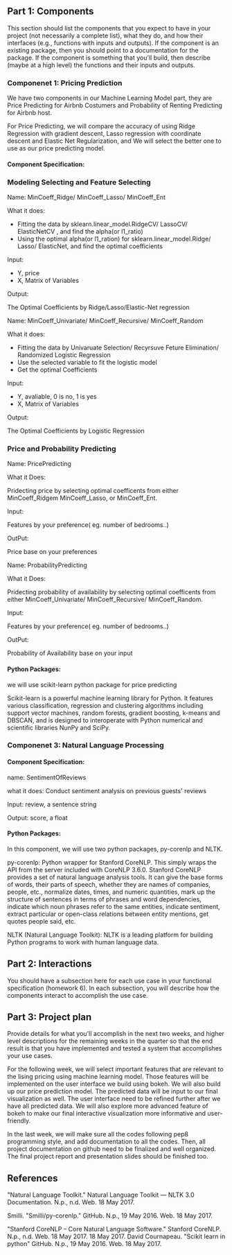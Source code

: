 ## Part 1: Components
This section should list the components that you expect to have in your project (not necessarily a complete list), what they do, and how their interfaces (e.g., functions with inputs and outputs). If the component is an existing package, then you should point to a documentation for the package. If the component is something that you'll build, then describe (maybe at a high level) the functions and their inputs and outputs.


### Componenet 1: Pricing Prediction
We have two components in our Machine Learning Model part, they are Price Predicting for Airbnb Costumers and Probability of Renting Predicting for Airbnb host. 

For Price Predicting, we will compare the accuracy of using Ridge Regression with gradient descent, Lasso regression with coordinate descent and Elastic Net Regularization, and We will select the better one to use as our price predicting model. 

#### Component Specification:
### Modeling Selecting and Feature Selecting 
Name: MinCoeff_Ridge/ MinCoeff_Lasso/ MinCoeff_Ent

What it does:  

- Fitting the data by sklearn.linear_model.RidgeCV/ LassoCV/ ElasticNetCV , and find the alpha(or l1_ratio) 
- Using the optimal alpha(or l1_ration) for sklearn.linear_model.Ridge/ Lasso/ ElasticNet, and find the optimal coefficients 

Input: 

- Y, price 
- X, Matrix of Variables

Output: 

The Optimal Coefficients by Ridge/Lasso/Elastic-Net regression 



Name: MinCoeff_Univariate/ MinCoeff_Recursive/ MinCoeff_Random

What it does:  

- Fitting the data by Univaruate Selection/ Recyrsuve Feture Elimination/ Randomized Logistic Regression 
- Use the selected variable to fit the logistic model
- Get the optimal Coefficients
 
Input: 

- Y, avaliable, 0 is no, 1 is yes  
- X, Matrix of Variables

Output: 

The Optimal Coefficients by Logistic Regression 


### Price and Probability Predicting 

Name: PricePredicting

What it Does: 

Pridecting price by selecting optimal coefficents from either MinCoeff_Ridgem MinCoeff_Lasso, or MinCoeff_Ent. 

Input: 

Features by your preference( eg. number of bedrooms..)

OutPut:

Price base on your preferences



Name: ProbabilityPredicting

What it Does: 

Pridecting probability of availability  by selecting optimal coefficents from either MinCoeff_Univariate/ MinCoeff_Recursive/ MinCoeff_Random.

Input: 

Features by your preference( eg. number of bedrooms..)

OutPut:

Probability of Availability  base on your input


#### Python Packages:

we will use scikit-learn python package for price predicting

Scikit-learn is a powerful machine learning library for Python. It features various classification, regression and clustering algorithms including support vector machines, random forests, gradient boosting, k-means and DBSCAN, and is designed to interoperate with Python numerical and scientific libraries NunPy and SciPy. 



### Componenet 3: Natural Language Processing

#### Component Specification:

name: SentimentOfReviews

what it does: Conduct sentiment analysis on previous guests' reviews

Input: review, a sentence string

Output: score, a float

#### Python Packages:

In this component, we will use two python packages, py-corenlp and NLTK.

py-corenlp: Python wrapper for Stanford CoreNLP. This simply wraps the API from the server included with CoreNLP 3.6.0. Stanford CoreNLP provides a set of natural language analysis tools. It can give the base forms of words, their parts of speech, whether they are names of companies, people, etc., normalize dates, times, and numeric quantities, mark up the structure of sentences in terms of phrases and word dependencies, indicate which noun phrases refer to the same entities, indicate sentiment, extract particular or open-class relations between entity mentions, get quotes people said, etc.

NLTK (Natural Language Toolkit): NLTK is a leading platform for building Python programs to work with human language data.





## Part 2: Interactions
You should have a subsection here for each use case in your functional specification (homework 6). In each subsection, you will describe how the components interact to accomplish the use case.






## Part 3: Project plan
Provide details for what you'll accomplish in the next two weeks, and higher level descriptions for the remaining weeks in the quarter so that the end result is that you have implemented and tested a system that accomplishes your use cases.

For the following week, we will select important features that are relevant to the lising pricing using machine learning model. Those features will be implemented on the user interface we build using bokeh. We will also build up our price prediction model. The predicted data will be input to our final visualization as well. The user interface need to be refined further after we have all predicted data. We will also explore more advanced feature of bokeh to make our final interactive visualization more informative and user-friendly.

In the last week, we will make sure all the codes following pep8 programming style, and add documentation to all the codes. Then, all project documentation on github need to be finalized and well organized. The final project report and presentation slides should be finished too.




## References
"Natural Language Toolkit." Natural Language Toolkit — NLTK 3.0 Documentation. N.p., n.d. Web. 18 May 2017.

Smilli. "Smilli/py-corenlp." GitHub. N.p., 19 May 2016. Web. 18 May 2017.

"Stanford CoreNLP – Core Natural Language Software." Stanford CoreNLP. N.p., n.d. Web. 18 May 2017.
18 May 2017.
David Cournapeau. "Scikit learn in python" GitHub. N.p., 19 May 2016. Web. 18 May 2017.
